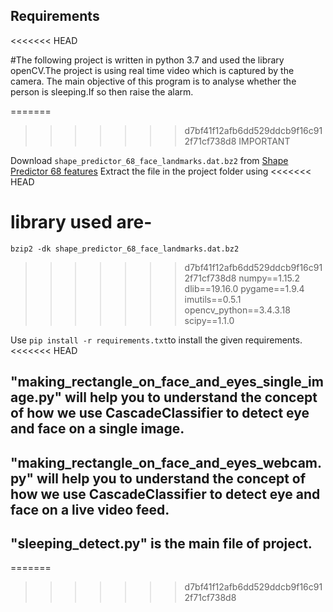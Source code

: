  ## Requirements
<<<<<<< HEAD

#The following project is written in python 3.7 and used the library openCV.The project is using real time video which is captured by the camera. The main objective of this program is to analyse whether the person is sleeping.If so then raise the alarm.

=======
>
>>>>>>> d7bf41f12afb6dd529ddcb9f16c912f71cf738d8
> IMPORTANT

  Download `shape_predictor_68_face_landmarks.dat.bz2` from [Shape Predictor 68 features](http://dlib.net/files/shape_predictor_68_face_landmarks.dat.bz2)
  Extract the file in the project folder using
<<<<<<< HEAD

  library used are-
=======
  ``bzip2 -dk shape_predictor_68_face_landmarks.dat.bz2``


>>>>>>> d7bf41f12afb6dd529ddcb9f16c912f71cf738d8
  numpy==1.15.2
	dlib==19.16.0
	pygame==1.9.4
	imutils==0.5.1
	opencv_python==3.4.3.18
	scipy==1.1.0

Use `pip install -r requirements.txt`to install the given requirements.
<<<<<<< HEAD

## "making_rectangle_on_face_and_eyes_single_image.py" will help you to understand the concept of how we use CascadeClassifier to detect eye and face on a single image.

## "making_rectangle_on_face_and_eyes_webcam.py" will help you to understand the concept of how we use CascadeClassifier to detect eye and face on a live video feed.

## "sleeping_detect.py" is the main file of project.
=======
>>>>>>> d7bf41f12afb6dd529ddcb9f16c912f71cf738d8
